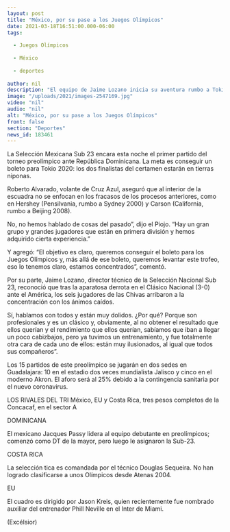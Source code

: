 ```yaml
---
layout: post
title: "México, por su pase a los Juegos Olímpicos"
date: 2021-03-18T16:51:00.000-06:00
tags:
  
  - Juegos Olímpicos
  
  - México
  
  - deportes
  
author: nil
description: "El equipo de Jaime Lozano inicia su aventura rumbo a Tokio 2020 ante República Dominicana"
image: "/uploads/2021/images-2547169.jpg"
video: "nil"
audio: "nil"
alt: "México, por su pase a los Juegos Olímpicos"
front: false
section: "Deportes"
news_id: 183461
---
```


La Selección Mexicana Sub 23 encara esta noche el primer partido del torneo preolímpico ante República Dominicana. La meta es conseguir un boleto para Tokio 2020: los dos finalistas del certamen estarán en tierras niponas.

Roberto Alvarado, volante de Cruz Azul, aseguró que al interior de la escuadra no se enfocan en los fracasos de los procesos anteriores, como en Hershey (Pensilvania, rumbo a Sydney 2000) y Carson (California, rumbo a Beijing 2008).

No, no hemos hablado de cosas del pasado”, dijo el Piojo. “Hay un gran grupo y grandes jugadores que están en primera división y hemos adquirido cierta experiencia.”

Y agregó: “El objetivo es claro, queremos conseguir el boleto para los Juegos Olímpicos y, más allá de ese boleto, queremos levantar este trofeo, eso lo tenemos claro, estamos concentrados”, comentó.

Por su parte, Jaime Lozano, director técnico de la Selección Nacional Sub 23, reconoció que tras la aparatosa derrota en el Clásico Nacional (3-0) ante el América, los seis jugadores de las Chivas arribaron a la concentración con los ánimos caídos.

Sí, hablamos con todos y están muy dolidos. ¿Por qué? Porque son profesionales y es un clásico y, obviamente, al no obtener el resultado que ellos querían y el rendimiento que ellos querían, sabíamos que iban a llegar un poco cabizbajos, pero ya tuvimos un entrenamiento, y fue totalmente otra cara de cada uno de ellos: están muy ilusionados, al igual que todos sus compañeros”.

Los 15 partidos de este preolímpico se jugarán en dos sedes en Guadalajara: 10 en el estadio dos veces mundialista Jalisco y cinco en el moderno Akron. El aforo será al 25% debido a la contingencia sanitaria por el nuevo coronavirus.

 

LOS RIVALES DEL TRI
México, EU y Costa Rica, tres pesos completos de la Concacaf, en el sector A

DOMINICANA

El mexicano Jacques Passy lidera al equipo debutante en preolímpicos; comenzó como DT de la mayor, pero luego le asignaron la Sub-23.

COSTA RICA

La selección tica es comandada por el técnico Douglas Sequeira. No han logrado clasificarse a unos Olímpicos desde Atenas 2004.

EU

El cuadro es dirigido por Jason Kreis, quien recientemente fue nombrado auxiliar del entrenador Phill Neville en el Inter de Miami.

(Excélsior)